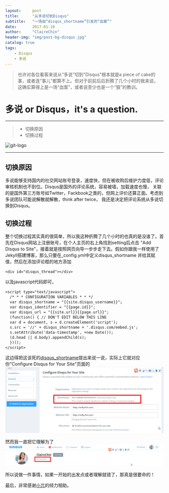 ```yaml
---
layout:     post
title:      "从多说切到Disqus"
subtitle:   "一场由“disqus_shortname”引发的“血案”"
date:       2017-01-10
author:     "ClaireChin"
header-img: "img/post-bg-disqus.jpg"
catalog: true
tags:
    - Disqus
    - 多说
---
```

>也许对各位看客来说从“多说”切到"Disqus"根本就是a piece of cake的事，或者连“事儿”都算不上。但对于前前后后折腾了几个小时的我来说，
这确实算得上是一场“血案”，或者说至少也是一个“狠”的教训。

# 多说 or Disqus，it's a question.
------

> * 切换原因
> * 切换过程

![git-logo](https://www.emyspot.com/medias/images/disqus-blog.jpg)

------

## 切换原因

多说能够支持国内的社交网站账号登录，速度快，但在被收购后维护力度低，评论审核机制也不到位。Disqus是国外的评论系统，容易被墙，加载速度也慢，
关联的是国外第三方账号如Twitter，Fackbook之类的，但网上评价还算正面。考虑到多说团队可能说解散就解散，think after twice，
我还是决定把评论系统从多说切换到Disqus。

## 切换过程

整个切换过程其实真的很简单，所以我这种折腾了几个小时的也真的是没谁了。首先在Disqus网站上注册账号，在个人主页的右上角找到setting后点击
"Add Disqus to Site"，接着就是按照网页向导一步步走下去。假如你跟我一样使用了Jekyll搭建博客，那么只要在_config.yml中定义disqus_shortname
并给其赋值，然后在添加评论框的地方添加


    <div id="disqus_thread"></div>
    

以及javascript代码即可，

    <script type="text/javascript">
      /* * * CONFIGURATION VARIABLES * * */
      var disqus_shortname = "{{site.disqus_username}}";
      var disqus_identifier = "{{page.id}}";
      var disqus_url = "{{site.url}}{{page.url}}";
      (function() { // DON'T EDIT BELOW THIS LINE
      var d = document, s = d.createElement('script');
      s.src = '//' + disqus_shortname + '.disqus.com/embed.js';
      s.setAttribute('data-timestamp', +new Date());
      (d.head || d.body).appendChild(s);
      })();
    </script>
  
这边得把这该死的[disqus_shortname](https://help.disqus.com/customer/portal/articles/466208)提出来说一说，实际上它就对应你"Configure Disqus for Your Site"页面的
![Shortname](/img/post-sample-disqus-shortname.png)
 
然而我一直把它理解为了![这个](/img/post-sample-wrong_understanding.png)
 
所以说做一件事情，如果一开始的出发点或者理解就错了，那真是很要命的！

 
最后，非常感谢[小兀](https://disqus.com/by/linxiaowu/)的倾力相助。
